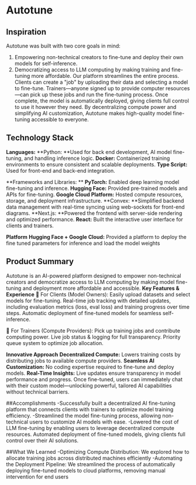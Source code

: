 # Autotune

## Inspiration
Autotune was built with two core goals in mind:
1. Empowering non-technical creators to fine-tune and deploy their own models for self-inference.
2. Democratizing access to LLM computing by making training and fine-tuning more affordable.
Our platform streamlines the entire process. Clients can create a "job" by uploading their data and selecting a model to fine-tune. Trainers—anyone signed up to provide computer resources—can pick up these jobs and run the fine-tuning process. Once complete, the model is automatically deployed, giving clients full control to use it however they need. By decentralizing compute power and simplifying AI customization, Autotune makes high-quality model fine-tuning accessible to everyone.

## Technology Stack
**Languages:**
**Python: **Used for back end development, AI model fine-tuning, and handling inference logic.
**Docker:** Containerized training environments to ensure consistent and scalable deployments.
**Type Script:** Used for front-end and back-end integration.

**Frameworks and Libraries: **
**PyTorch:** Enabled deep learning model fine-tuning and inference.
**Hugging Face:** Provided pre-trained models and APIs for fine-tuning.
**Google Cloud Platform:** Hosted compute resources, storage, and deployment infrastructure.
**Convex: **Simplified backend data management with real-time syncing using web-sockets for front-end diagrams.
**Next.js: **Powered the frontend with server-side rendering and optimized performance.
**React:** Built the interactive user interface for clients and trainers.

**Platform**
**Hugging Face + Google Cloud:** Provided a platform to deploy the fine tuned parameters for inference and load the model weights

## Product Summary
Autotune is an AI-powered platform designed to empower non-technical creators and democratize access to LLM computing by making model fine-tuning and deployment more affordable and accessible.
**Key Features & Experience**
🔹 For Clients (Model Owners):
Easily upload datasets and select models for fine-tuning.
Real-time job tracking with detailed updates, including evaluation metrics (loss, eval loss) and training progress over time steps.
Automatic deployment of fine-tuned models for seamless self-inference.

🔹 For Trainers (Compute Providers):
Pick up training jobs and contribute computing power.
Live job status & logging for full transparency.
Priority queue system to optimize job allocation.

**Innovative Approach**
**Decentralized Compute:** Lowers training costs by distributing jobs to available compute providers.
**Seamless AI Customization:** No coding expertise required to fine-tune and deploy models.
**Real-Time Insights:** Live updates ensure transparency in model performance and progress.
Once fine-tuned, users can immediately chat with their custom model—unlocking powerful, tailored AI capabilities without technical barriers.

##Accomplishments
-Successfully built a decentralized AI fine-tuning platform that connects clients with trainers to optimize model training efficiency.
-Streamlined the model fine-tuning process, allowing non-technical users to customize AI models with ease.
-Lowered the cost of LLM fine-tuning by enabling users to leverage decentralized compute resources.
Automated deployment of fine-tuned models, giving clients full control over their AI solutions.

##What We Learned
-Optimizing Compute Distribution: We explored how to allocate training jobs across distributed machines efficiently
-Automating the Deployment Pipeline: We streamlined the process of automatically deploying fine-tuned models to cloud platforms, removing manual intervention for end users

